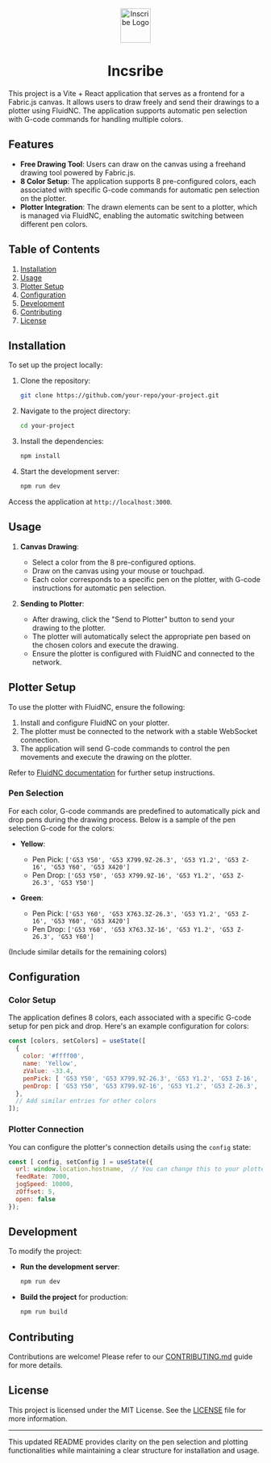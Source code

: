<p>&nbsp;&nbsp;&nbsp;&nbsp;&nbsp;&nbsp;</p>

<p align="center">

<img width="60" height="68" alt="Inscribe Logo" src=""/>
</p>
<p align="center">

  <h1 align="center">Incsribe</h1>
</p>

This project is a Vite + React application that serves as a frontend for a Fabric.js canvas. It allows users to draw freely and send their drawings to a plotter using FluidNC. The application supports automatic pen selection with G-code commands for handling multiple colors.

## Features

- **Free Drawing Tool**: Users can draw on the canvas using a freehand drawing tool powered by Fabric.js.
- **8 Color Setup**: The application supports 8 pre-configured colors, each associated with specific G-code commands for automatic pen selection on the plotter.
- **Plotter Integration**: The drawn elements can be sent to a plotter, which is managed via FluidNC, enabling the automatic switching between different pen colors.

## Table of Contents

1. [Installation](#installation)
2. [Usage](#usage)
3. [Plotter Setup](#plotter-setup)
4. [Configuration](#configuration)
5. [Development](#development)
6. [Contributing](#contributing)
7. [License](#license)

## Installation

To set up the project locally:

1. Clone the repository:

   ```bash
   git clone https://github.com/your-repo/your-project.git
   ```

2. Navigate to the project directory:

   ```bash
   cd your-project
   ```

3. Install the dependencies:

   ```bash
   npm install
   ```

4. Start the development server:

   ```bash
   npm run dev
   ```

Access the application at `http://localhost:3000`.

## Usage

1. **Canvas Drawing**:
   - Select a color from the 8 pre-configured options.
   - Draw on the canvas using your mouse or touchpad.
   - Each color corresponds to a specific pen on the plotter, with G-code instructions for automatic pen selection.

2. **Sending to Plotter**:
   - After drawing, click the "Send to Plotter" button to send your drawing to the plotter.
   - The plotter will automatically select the appropriate pen based on the chosen colors and execute the drawing.
   - Ensure the plotter is configured with FluidNC and connected to the network.

## Plotter Setup

To use the plotter with FluidNC, ensure the following:

1. Install and configure FluidNC on your plotter.
2. The plotter must be connected to the network with a stable WebSocket connection.
3. The application will send G-code commands to control the pen movements and execute the drawing on the plotter.

Refer to [FluidNC documentation](https://github.com/bdring/FluidNC) for further setup instructions.

### Pen Selection

For each color, G-code commands are predefined to automatically pick and drop pens during the drawing process. Below is a sample of the pen selection G-code for the colors:

- **Yellow**:
  - Pen Pick: `['G53 Y50', 'G53 X799.9Z-26.3', 'G53 Y1.2', 'G53 Z-16', 'G53 Y60', 'G53 X420']`
  - Pen Drop: `['G53 Y50', 'G53 X799.9Z-16', 'G53 Y1.2', 'G53 Z-26.3', 'G53 Y50']`
  
- **Green**:
  - Pen Pick: `['G53 Y60', 'G53 X763.3Z-26.3', 'G53 Y1.2', 'G53 Z-16', 'G53 Y60', 'G53 X420']`
  - Pen Drop: `['G53 Y60', 'G53 X763.3Z-16', 'G53 Y1.2', 'G53 Z-26.3', 'G53 Y60']`

(Include similar details for the remaining colors)

## Configuration

### Color Setup

The application defines 8 colors, each associated with a specific G-code setup for pen pick and drop. Here's an example configuration for colors:

```javascript
const [colors, setColors] = useState([
  { 
    color: '#ffff00', 
    name: 'Yellow', 
    zValue: -33.4, 
    penPick: [ 'G53 Y50', 'G53 X799.9Z-26.3', 'G53 Y1.2', 'G53 Z-16', 'G53 Y60', 'G53 X420' ],
    penDrop: [ 'G53 Y50', 'G53 X799.9Z-16', 'G53 Y1.2', 'G53 Z-26.3', 'G53 Y50' ]
  },
  // Add similar entries for other colors
]);
```

### Plotter Connection

You can configure the plotter's connection details using the `config` state:

```javascript
const [ config, setConfig ] = useState({
  url: window.location.hostname,  // You can change this to your plotter's local network address
  feedRate: 7000,
  jogSpeed: 10000,
  zOffset: 5,
  open: false
});
```

## Development

To modify the project:

- **Run the development server**: 
  ```bash
  npm run dev
  ```
- **Build the project** for production:
  ```bash
  npm run build
  ```

## Contributing

Contributions are welcome! Please refer to our [CONTRIBUTING.md](CONTRIBUTING.md) guide for more details.

## License

This project is licensed under the MIT License. See the [LICENSE](LICENSE) file for more information.

---

This updated README provides clarity on the pen selection and plotting functionalities while maintaining a clear structure for installation and usage.